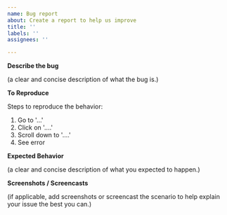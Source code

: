 ```yaml
---
name: Bug report
about: Create a report to help us improve
title: ''
labels: ''
assignees: ''

---
```


**Describe the bug**

(a clear and concise description of what the bug is.)


**To Reproduce**

Steps to reproduce the behavior:
1. Go to '...'
2. Click on '....'
3. Scroll down to '....'
4. See error


**Expected Behavior**

(a clear and concise description of what you expected to happen.)


**Screenshots / Screencasts**

(if applicable, add screenshots or screencast the scenario to help explain your issue the best you can.)
